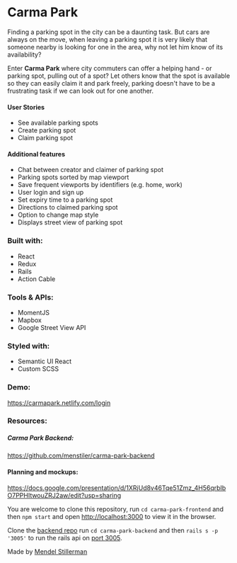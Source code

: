 # Carma Park

Finding a parking spot in the city can be a daunting task. But cars are always on the move, when leaving a parking spot it is very likely that someone nearby is looking for one in the area, why not let him know of its availability?  

Enter **Carma Park** where city commuters can offer a helping hand - or parking spot, pulling out of a spot? Let others know that the spot is available so they can easily claim it and park freely, parking doesn't have to be a frustrating task if we can look out for one another.

#### User Stories  
- See available parking spots
- Create parking spot
- Claim parking spot


#### Additional features
- Chat between creator and claimer of parking spot
- Parking spots sorted by map viewport
- Save frequent viewports by identifiers (e.g. home, work)
- User login and sign up
- Set expiry time to a parking spot
- Directions to claimed parking spot
- Option to change map style
- Displays street view of parking spot

### Built with:
- React
- Redux
- Rails
- Action Cable

### Tools & APIs:
- MomentJS
- Mapbox
- Google Street View API

### Styled with:
- Semantic UI React
- Custom SCSS

### Demo:
https://carmapark.netlify.com/login

### Resources:
##### Carma Park Backend:
https://github.com/menstiler/carma-park-backend
#### Planning and mockups:
https://docs.google.com/presentation/d/1XRjUd8v46Tqe51Zmz_4H56qrbIbO7PPHItwouZRJ2aw/edit?usp=sharing

You are welcome to clone this repository, run `cd carma-park-frontend` and then `npm start` and open [http://localhost:3000](http://localhost:3000) to view it in the browser.

Clone the [backend repo](https://github.com/menstiler/carma-park-backend) run `cd carma-park-backend` and then `rails s -p '3005'` to run the rails api on [port 3005](http://localhost:3005).

Made by [Mendel Stillerman](https://github.com/menstiler)
